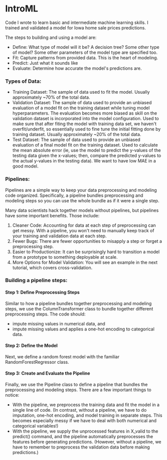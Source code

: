 # IntroML
Code I wrote to learn basic and intermediate machine learning skills. I trained and validated a model for Iowa home sale prices predictions.

The steps to building and using a model are:

* Define: What type of model will it be? A decision tree? Some other type of model? Some other parameters of the model type are specified too.
* Fit: Capture patterns from provided data. This is the heart of modeling.
* Predict: Just what it sounds like
* Evaluate: Determine how accurate the model's predictions are.

### Types of Data:
* Training Dataset: The sample of data used to fit the model. Usually approximately ~70% of the total data.
* Validation Dataset: The sample of data used to provide an unbiased evaluation of a model fit on the training dataset while tuning model hyperparameters. The evaluation becomes more biased as skill on the validation dataset is incorporated into the model configuration. Used to make sure that after fiting the model with training data set, we haven't overfit/underfit, so essentially used to fine tune the initial fitting done by training dataset. Usually approximately ~20% of the total data.
* Test Dataset: The sample of data used to provide an unbiased evaluation of a final model fit on the training dataset. Used to calculate the mean absolute error (ie, use the model to predict the y-values of the testing data given the x-values; then, compare the predicted y-values to the actual y-values in the testing data). We want to have low MAE in a good model.

### Pipelines:
Pipelines are a simple way to keep your data preprocessing and modeling code organized. Specifically, a pipeline bundles preprocessing and modeling steps so you can use the whole bundle as if it were a single step.

Many data scientists hack together models without pipelines, but pipelines have some important benefits. Those include:

1. Cleaner Code: Accounting for data at each step of preprocessing can get messy. With a pipeline, you won't need to manually keep track of your training and validation data at each step.
2. Fewer Bugs: There are fewer opportunities to misapply a step or forget a preprocessing step.
3. Easier to Productionize: It can be surprisingly hard to transition a model from a prototype to something deployable at scale. 
4. More Options for Model Validation: You will see an example in the next tutorial, which covers cross-validation.

### Building a pipeline steps:
#### Step 1: Define Preprocessing Steps

 Similar to how a pipeline bundles together preprocessing and modeling steps, we use the ColumnTransformer class to bundle together different preprocessing steps. The code should:

  *   impute missing values in numerical data, and
  *   impute missing values and applies a one-hot encoding to categorical data.

#### Step 2: Define the Model
Next, we define a random forest model with the familiar RandomForestRegressor class.

#### Step 3: Create and Evaluate the Pipeline
Finally, we use the Pipeline class to define a pipeline that bundles the preprocessing and modeling steps. There are a few important things to notice:

* With the pipeline, we preprocess the training data and fit the model in a single line of code. (In contrast, without a pipeline, we have to do imputation, one-hot encoding, and model training in separate steps. This becomes especially messy if we have to deal with both numerical and categorical variables!)
* With the pipeline, we supply the unprocessed features in X_valid to the predict() command, and the pipeline automatically preprocesses the features before generating predictions. (However, without a pipeline, we have to remember to preprocess the validation data before making predictions.)
